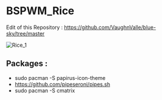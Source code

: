 # BSPWM_Rice

Edit of this Repository : https://github.com/VaughnValle/blue-sky/tree/master

![Rice_1](https://github.com/miscellaneous-mice/BSPWM_Rice/assets/79500624/b979369b-19c6-48ce-893d-f209b81e64f2)


## Packages :
- sudo pacman -S papirus-icon-theme
- https://github.com/pipeseroni/pipes.sh
- sudo pacman -S cmatrix


